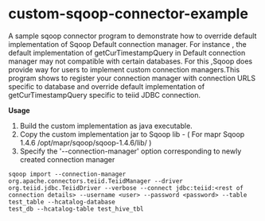 # custom-sqoop-connector-example

A sample sqoop connector program to demonstrate how to override default implementation of Sqoop Default connection manager.
For instance , the default implementation of getCurTimestampQuery in Default connection manager may not compatible with certain databases.
For this ,Sqoop does provide way for users to implement custom connection managers.This program shows to register your connection manager 
with connection URLS specific to database and override default implementation of getCurTimestampQuery specific to teiid JDBC connection.

**Usage**

1) Build the custom implementation as java executable. 
2) Copy the custom implementation jar to Sqoop lib - ( For mapr Sqoop 1.4.6 /opt/mapr/sqoop/sqoop-1.4.6/lib/ )
3) Specify the '--connection-manager' option corresponding to newly created connection manager 

```
sqoop import --connection-manager org.apache.connectors.teiid.TeiidManager --driver org.teiid.jdbc.TeiidDriver --verbose --connect jdbc:teiid:<rest of connection details> --username <user> --password <password> --table test_table --hcatalog-database 
test_db --hcatalog-table test_hive_tbl
```
